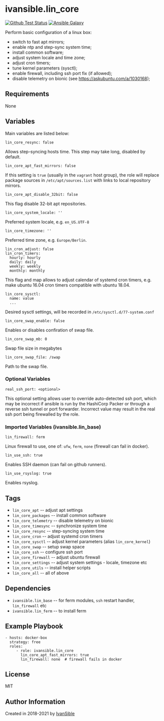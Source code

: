 # ivansible.lin_core

[![Github Test Status](https://github.com/ivansible/lin-core/workflows/test/badge.svg?branch=master)](https://github.com/ivansible/lin-core/actions)
[![Ansible Galaxy](https://img.shields.io/badge/galaxy-ivansible.lin__core-68a.svg?style=flat)](https://galaxy.ansible.com/ivansible/lin_core/)

Perform basic configuration of a linux box:
 - switch to fast apt mirrors;
 - enable ntp and step-sync system time;
 - install common software;
 - adjust system locale and time zone;
 - adjust cron timers;
 - tune kernel parameters (sysctl);
 - enable firewall, including ssh port fix (if allowed);
 - disable telemetry on bionic (see https://askubuntu.com/a/1030168);


## Requirements

None


## Variables

Main variables are listed below:

    lin_core_resync: false
Allows step-syncing hosts time.
This step may take long, disabled by default.

    lin_core_apt_fast_mirrors: false
If this setting is `true` (usually in the `vagrant` host group),
the role will replace package sources in `/etc/apt/sources.list`
with links to local repository mirrors.

    lin_core_apt_disable_32bit: false
This flag disable 32-bit apt repositories.

    lin_core_system_locale: ''
Preferred system locale, e.g. `en_US.UTF-8`

    lin_core_timezone: ''
Preferred time zone, e.g. `Europe/Berlin`.

    lin_cron_adjust: false
    lin_cron_timers:
      hourly: hourly
      daily: daily
      weekly: weekly
      monthly: monthly

This flag and map allows to adjust calendar of systemd cron timers,
e.g. make ubuntu 16.04 cron timers compatible with ubuntu 18.04.

    lin_core_sysctl:
      name: value
      ...

Desired sysctl settings, will be recorded in `/etc/sysctl.d/77-system.conf`

    lin_core_swap_enable: false
Enables or disables confiration of swap file.

    lin_core_swap_mb: 0
Swap file size in megabytes

    lin_core_swap_file: /swap
Path to the swap file.


### Optional Variables

    real_ssh_port: <optional>

This optional setting allows user to override auto-detected ssh port,
which may be incorrect if ansible is run by the HashiCorp Packer
or through a reverse ssh tunnel or port forwarder.
Incorrect value may result in the real ssh port being firewalled by the role.


### Imported Variables (ivansible.lin_base)

    lin_firewall: ferm
Linux firewall to use, one of: `ufw`, `ferm`, `none` (firewall can fail in docker).

    lin_use_ssh: true
Enables SSH daemon (can fail on github runners).

    lin_use_rsyslog: true
Enables rsyslog.


## Tags

- `lin_core_apt` -- adjust apt settings
- `lin_core_packages` -- install common software
- `lin_core_telemetry` -- disable telemetry on bionic
- `lin_core_timesync` -- synchronize system time
- `lin_core_resync` -- step-syncing system time
- `lin_core_cron` -- adjust systemd cron timers
- `lin_core_sysctl` -- adjust kernel parameters (alias `lin_core_kernel`)
- `lin_core_swap` -- setup swap space
- `lin_core_ssh` -- configure ssh port
- `lin_core_firewall` -- adjust ubuntu firewall
- `lin_core_settings` -- adjust system settings - locale, timezone etc
- `lin_core_utils` -- install helper scripts
- `lin_core_all` -- all of above


## Dependencies

- `ivansible.lin_base` -- for ferm modules, `ssh` restart handler, `lin_firewall` etc
- `ivansible.lin_ferm` -- to install ferm


## Example Playbook

    - hosts: docker-box
      strategy: free
      roles:
         - role: ivansible.lin_core
           lin_core_apt_fast_mirrors: true
           lin_firewall: none  # firewall fails in docker


## License

MIT

## Author Information

Created in 2018-2021 by [IvanSible](https://github.com/ivansible)
